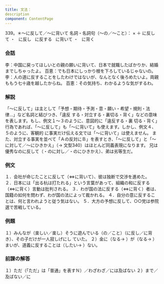 ```yaml
---
title: 文法：
description
component: ContentPage
---
```



339。＊～に反して／～に背いて
名詞・名詞句（～の／～こと）： × ＋ に反して ・
  に反し
  に反する
  に背いて ・
  に背く
### 会話
李：中国に戻ってほしいとの親の願いに背いて、日本で就職したばかりか、結婚までしちゃったよ。 百恵：でも日本にしっかり根を下ろしているじゃないの。
李：人の道に反することをしたわけではないが、なんとなく後ろめたいよ。両親ももう七十歳を越したからね。 百恵：その気持ち、わかるような気がするわ。
### 解説
「～に反して」は主として「予想・期待・予測・意・願い・希望・規則・法律…」など名詞と結びつき、「違反 する・対立する・裏切る・背く」などの意味を表します。もし、例文１～３のように、意図的に「違反する・裏 切る・背く」行為であれば、「～に反して」も「～に背いて」も使えます。しかし、例文４、５のように、客観的 に事実だけ伝える文では「～に背いて」は使えません。
また、対立する事実を並べて「Ａの反対にＢ」を表すとき、「～に反して」と「～に対して／～にひきかえ」（→
文型340）はほとんど同義表現になります。 兄は優秀なのに反して（・のに対し／・のにひきかえ）、弟は劣等生だ。
### 例文
１．会社が命じたことに反して（⇔に背いて）、彼は独断で交渉を進めた。
２．日本には「出る杭は打たれる」という言葉があって、組織の和に反する（⇔に背く）言動は批判される。
３．わが国の法に反する（⇔に背く）者は、国籍の如何を問わず、わが国の法によって裁かれる。
４．自分の意に反することは、何と言われようと従う気はない。
５．大方の予想に反して、○○党は参院選で苦戦している。
### 例題
１）みんなが（楽しい／楽し）そうに遊んでいる（の／こと）（に反し／に背き）、その子だけが一人寂しげにし ていた。
２）金に（なる→ ）が（なる→ ）まいが、道義に反することは（したい→ ）ない。
### 前課の解答
１）ただ（「ただ」は「普通」を表すＮ）／わざわざ／には及ばない
２）まで／及ばない／に
